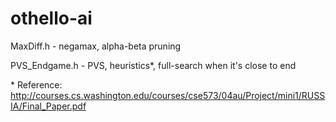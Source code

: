 # othello-ai

MaxDiff.h - negamax, alpha-beta pruning

PVS_Endgame.h - PVS, heuristics*, full-search when it's close to end

\* Reference: http://courses.cs.washington.edu/courses/cse573/04au/Project/mini1/RUSSIA/Final_Paper.pdf
